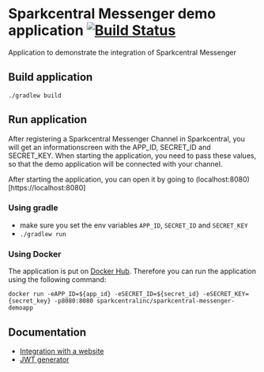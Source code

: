 # Sparkcentral Messenger demo application [![Build Status](https://travis-ci.org/sparkcentral/sparkcentral-messenger-demoapp.svg)](https://travis-ci.org/sparkcentral/sparkcentral-messenger-demoapp)
Application to demonstrate the integration of Sparkcentral Messenger

## Build application
`./gradlew build`

## Run application
After registering a Sparkcentral Messenger Channel in Sparkcentral, you will get an informationscreen with the APP_ID, SECRET_ID and SECRET_KEY. When starting the application, you need to pass these values, so that the demo application will be connected with your channel.

After starting the application, you can open it by going to (localhost:8080)[https://localhost:8080]
### Using gradle
- make sure you set the env variables `APP_ID`, `SECRET_ID` and `SECRET_KEY`
- `./gradlew run`

### Using Docker
The application is put on [Docker Hub](https://hub.docker.com/r/sparkcentralinc/sparkcentral-messenger-demoapp/). Therefore you can run the application using the following command:

`docker run -eAPP_ID=${app_id} -eSECRET_ID=${secret_id} -eSECRET_KEY={secret_key} -p8080:8080 sparkcentralinc/sparkcentral-messenger-demoapp`

## Documentation
- [Integration with a website](documentation/INTEGRATION.md)
- [JWT generator](documentation/JWTGENERATOR.md)
